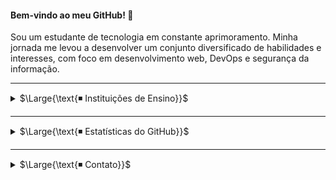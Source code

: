 #### Bem-vindo ao meu GitHub! 👋

Sou um estudante de tecnologia em constante aprimoramento. Minha jornada me levou a desenvolver um conjunto diversificado de habilidades e interesses, com foco em desenvolvimento web, DevOps e segurança da informação.

---

<details>
<summary>$\Large{\text{◾ Instituições de Ensino}}$</summary>
<br>

> | $\Large{\color{#ED1165}\text{FIAP}}$ |
> |---|
>
> <details>
> <summary>$\large{\text{Análise e Desenvolvimento de Sistemas}}$</summary>
> <br>
> <b>Graduação orientada a projetos</b>
> 
> <br>Data de início: 15/08/2023
> <br>
> Em andamento<br>
>
> <b>Resumo</b><br>
>
> * Desenvolvo meu conhecimento teórico e minhas habilidades de programação;
> * O trabalho em equipe é fortemente incentivado. Busco ser comunicativo e usar linguagem clara;
> * Atualmente estou aprendendo sobre microsserviços e segurança da informação.
>
> </details>
>
> <details>
> <summary>Nano Courses</summary>
> <br>
>
> * Algoritmos: Aprenda a programar
> * Banco de Dados Oracle
>* Big Data
> * Big Data & Analytics
> * Biohacking, Deep Web e Criptografia
> * Blockchain
> * Cloud Fundamentals, Administration and Solution Architect
> * Códigos de Alta Performance
> * Comunicação e Semiótica
> * Cybersecurity
> * Cybersecurity Hacker Skills
> * Data Visualization
> * Design Thinking
> * DevOps & Agile Culture
> * Engenharia de Software
> * Estatística para Soluções em TI
> * Estruturas de Computadores
> * Infraestrutura e Interconectividade
> * Inteligência Artificial e Computacional
> * Java Advanced Frameworks
> * Java Fundamentos
> * Leadership Communication
> * Linux Fundamentos
> * Programação em Banco de Dados
> * Python
> * Resolvendo Problemas com Matemática
> * Responsive Web Development
> * Sensores e Circuitos Digitais
> * Services Architecture / API / Mobile Architecture
> * Soluções Tecnológicas Emergentes
> * User Experience
>
> </details>
>
> ---
>
> | $\Large{\color{#A6F750}\text{Ada Tech}}$ |
> |---|
>
> <details>
> <summary>$\large{\text{Java}}$</summary>
> <br>
> <b>Formação online síncrona</b>
> 
> <br>Carga horária: 324 horas
> <br>
> <br>Data de início: 09/01/2024
> <br>
> Data de conclusão: 22/05/2024<br>
> 
> <b>Resumo</b><br>
> 
> * Criação e consumo de APIs RESTful;
> * Gestão de dependências e empacotamento (Gradle e Maven);
> * Java Date and Time;
> * Java Threads;
> * Padrões de projeto;
> * Princípios SOLID;
> * Programação funcional;
> * Programação Web;
> * Spring Framework;
> * Testes automatizados (JUnit, Mockito e Selenium).
> </details>
> 
> 
> <details>
> <summary>$\large{\text{DevOps}}$</summary>
> <br>
> <b>Formação online síncrona</b>
> 
> <br>Carga horária: 324 horas
> <br>
> <br>Data de início: 31/07/2024
> <br>
> Data de conclusão: 04/12/2024<br>
> 
> <b>Resumo</b><br>
> 
> 1. <b>Linux</b>:
> * Configuração de servidores web (Apache e NGINX);
> * Configurações de rede;
> * Gerenciamento de processos;
> * Particionamento de disco;
> * Shell scripts (automação de tarefas);
> * Sistema de arquivos.
> 
> 2. <b>Git</b>:
> * GitHub Actions (automatização de fluxos de trabalho - implantação e testes);
> * Padronização de nomenclatura para branches e commits;
> * Serialização de dados (YAML e JSON).
> 
> 3. <b>Redes</b>:
> * Cálculos de sub-rede;
> * Infraestrutura e dispositivos;
> * Modelos OSI e TCP/IP;
> * Segurança de rede.
> 
> 4. <b>Conteinerização</b>:
> * Docker.
> 
> 5. <b>Provisionamento como Código</b>:
> * Terraform.
> 
> 6. <b>Serviços Cloud (AWS)</b>:
> * EC2 (virtualização);
> * IAM (controle de acesso);
> * Lambda (execução de código);
> * RDS (bancos de dados relacionais);
> * S3 (armazenamento);
> * SNS (entrega de mensagens);
> * SQS (enfileiramento de mensagens);
> * Well-Architected Framework.
> </details>
> 
> ---
> 
> | $\Large{\color{#216FF4}\text{Alura}}$ |
> |---|
> 
> <details>
> <summary>$\large{\text{Tecnologia e desenvolvimento pessoal}}$</summary>
> <br>
> 
> * [Certificado de Conclusão](https://cursos.alura.com.br/user/igor-ribeiro2334/fullCertificate/9e0f7587c327aab62f9e18b0ba66617e)
> 
> </details>

</details>

---

<details>
<summary>$\Large{\text{◾ Estatísticas do GitHub}}$</summary>
<br>
    
<div align="center">
    
  <img height=200 src="https://github-readme-stats.vercel.app/api?username=igor-u&theme=cobalt2&hide_border=true&include_all_commits=false&count_private=false&show=prs_merged&rank_icon=github&text_bold=false&bg_color=000000&title_color=62A5BA&text_color=DBDBDB" alt="Igor Ribeiro's GitHub Stats"/>
  <img height=200 src="https://github-readme-stats.vercel.app/api/top-langs/?username=igor-u&hide_progress=false&theme=cobalt2&hide_border=true&include_all_commits=false&count_private=false&layout=compact&langs_count=10&bg_color=000000&title_color=62A5BA&text_color=DBDBDB" alt="Most Used Languages"/>
  
</div>

</details>

---

<details>
<summary>$\Large{\text{◾ Contato}}$</summary>
    <br>
    <a href="mailto:igor.ribeiro2334@gmail.com">
    <img height=20 src="assets/Gmail.svg" >
    </a>
    <br>
    <a  href="https://www.linkedin.com/in/igorribeiro12/">
    <img height=20 src="assets/LinkedIn.svg">
    </a>
</details>
